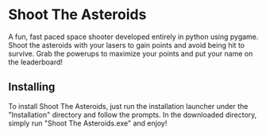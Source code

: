 # Shoot The Asteroids

A fun, fast paced space shooter developed entirely in python using pygame. Shoot the asteroids with your lasers to gain points and
avoid being hit to survive. Grab the powerups to maximize your points and put your name on the leaderboard!

## Installing

To install Shoot The Asteroids, just run the installation launcher under the "Installation" directory and follow the prompts. In the downloaded directory, simply run "Shoot The Asteroids.exe" and enjoy!
